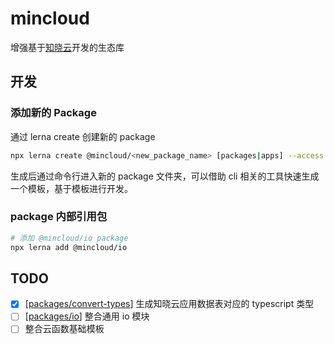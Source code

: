 # mincloud

增强基于[知晓云](https://cloud.minapp.com/)开发的生态库

## 开发

### 添加新的 Package

通过 lerna create 创建新的 package

``` bash
npx lerna create @mincloud/<new_package_name> [packages|apps] --access restricted --es-module
```

生成后通过命令行进入新的 package 文件夹，可以借助 cli 相关的工具快速生成一个模板，基于模板进行开发。

### package 内部引用包

``` bash
# 添加 @mincloud/io package
npx lerna add @mincloud/io
```

## TODO

- [x] [[packages/convert-types](./packages/convert-types/README.md)] 生成知晓云应用数据表对应的 typescript 类型
- [ ] [[packages/io](./packages/io/README.md)] 整合通用 io 模块
- [ ] 整合云函数基础模板
